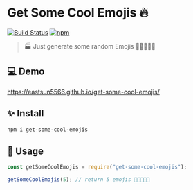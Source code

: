 # Get Some Cool Emojis 🔥

[![Build Status](https://travis-ci.org/EastSun5566/get-some-cool-emojis.svg?branch=master)](https://travis-ci.org/EastSun5566/get-some-cool-emojis) [![npm](https://img.shields.io/npm/v/get-some-cool-emojis.svg)](https://www.npmjs.com/package/get-some-cool-emojis)

> 🏭 Just generate some random Emojis 🎉✨🔧🐛💩

## 💻 Demo

<https://eastsun5566.github.io/get-some-cool-emojis/>

## ✨ Install

```sh
npm i get-some-cool-emojis
```

## 🚀 Usage

```js
const getSomeCoolEmojis = require("get-some-cool-emojis");

getSomeCoolEmojis(5); // return 5 emojis 🎉✨🔧🐛💩
```
